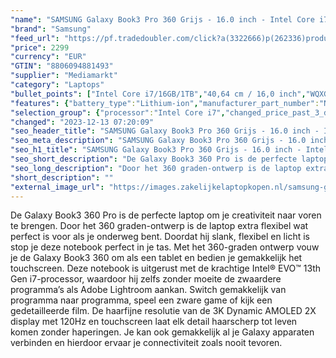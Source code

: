 ```yaml
---
"name": "SAMSUNG Galaxy Book3 Pro 360 Grijs - 16.0 inch - Intel Core i7 - 16 GB - 1 TB"
"brand": "Samsung"
"feed_url": "https://pf.tradedoubler.com/click?a(3322666)p(262336)product(50617-1751874)ttid(3)url(https%3A%2F%2Fwww.mediamarkt.nl%2Fnl%2Fproduct%2F_samsung-galaxy-book3-pro-360-16-graphite-1751874.html%3Futm_source%3Dtradedoubler%26utm_medium%3Daff-comparison%26utm_term%3D1751874)"
"price": 2299
"currency": "EUR"
"GTIN": "8806094881493"
"supplier": "Mediamarkt"
"category": "Laptops"
"bullet_points": ["Intel Core i7/16GB/1TB","40,64 cm / 16,0 inch","WQXGA+ - 40,64 cm / 16,0 inch","SSD , 1 TB , M.2 via PCIe","2x TB4, 1x USB 3.2 (Type-A), 1x microSD-kaarlezer, 1x HDMI 1.4, 1x hoofdtelefoon-/microfooncombo","Lithium-ion","35.54 cm x 1.28 cm x 25.22 cm / 1.69 kg","Microsoft Windows 11 Home"]
"features": {"battery_type":"Lithium-ion","manufacturer_part_number":"NP960QFG-KA1NL","short_description":"\"16.0 inch WQXGA+  • i7-1360P • 16 GB • 1 TB SSD (M.2) • Intel Intel Iris Xe Graphics\"","product_introduction_date":"2023-02-01","color":"Zwart","additional_update_information":"Voor zover op de afbeeldingen apps worden getoond, geldt dat MediaMarkt niet kan garanderen dat de apps tijdens de volledige levensduur van het product goed zullen blijven functioneren. Dit hangt af van het beleid van de fabrikant.","image_ratio":"16:10","battery_capacity":"76 Wh","hard_disk_1":"SSD , 1 TB , M.2 via PCIe","processor":"Intel Core i7-1360P","min_duration_supported_software_updates":"2 jaar","bluetooth":"Ja","memory_speeds":"6000 MHz","image_quality":"WQXGA+","processor_speed_with_turbo":"5","manufacturer_guarantee":"2 jaar","total_storage_space_in_gb":"1 TB","capacity_of_1_hard_disk":"1 TB","ram_configuration":"1x 8 GB","charge_time_from_manufacturer":"2 u","convertibility":"Omklapbaar scherm","touchscreen":"Ja","configuration":"Intel Core i7/16GB/1TB","integrated_mike":"Ja","speakers":"Ja","processor_clock_rate":"2.2","product_depth":"25,22 cm","weight":"1,69 kg","screen_type":"Glanzend scherm","model_year":"2023","shipping_costs":"0.00","battery_life":"18 u","memory_size":"16 GB","depth":"25,22 cm","processor_brand":"Intel®","panel_type":"AMOLED (Active-Matrix Organic Light-Emitting Diode)","delivery_time":"1","bluetooth_version":"5.1","connections":"2x TB4, 1x USB 3.2 (Type-A), 1x microSD-kaarlezer, 1x HDMI 1.4, 1x hoofdtelefoon-/microfooncombo","number_of_processor_cores":"12","operating_system":"Microsoft Windows 11 Home","height":"1,28 cm","product_type":"Laptop","brightness":"500 cd/m²","type_of_1_hard_disk":"SSD","product_manufacturer":"SAMSUNG","dedicated_graphics_memory":"3 GB","ram_type":"DDR5","screen_diagonal_cm_inch":"40,64 cm / 16,0 inch","front_camera":"Ja","resolution":"2880 x 1800","product_width":"35,54 cm","integrated_webcam":"Ja","update_policy":"Onbekend","wlan":"Ja","processor_model":"Core™ i7","screen_diagonal_inches":"16,0 inch","scope_of_delivery":"Adapter, kabel USB C - C 1.8m, S-Pen, handleiding","screen_diagonal_cm":"40,64 cm","previous_price":"","warranty_note":"Geen aanvullende garantie-informatie","card_reader":"Ja","wlan_standards":"WiFi 6E (802.11AX)","special_features":"Nee","manufacturer_supported_software_updates":"Ja","product_height":"1,28 cm","dimensions_weight":"35.54 cm x 1.28 cm x 25.22 cm / 1.69 kg","total_storage_space":"1 TB"}
"selection_group": {"processor":"Intel Core i7","changed_price_past_3_days":false,"product_family":"Galaxy Book3 Pro 360"}
"changed": "2023-12-13 07:20:09"
"seo_header_title": "SAMSUNG Galaxy Book3 Pro 360 Grijs - 16.0 inch - Intel Core i7 - 16 GB - 1 TB"
"seo_meta_description": "SAMSUNG Galaxy Book3 Pro 360 Grijs - 16.0 inch - Intel Core i7 - 16 GB - 1 TB"
"seo_h1_title": "SAMSUNG Galaxy Book3 Pro 360 Grijs - 16.0 inch - Intel Core i7 - 16 GB - 1 TB"
"seo_short_description": "De Galaxy Book3 360 Pro is de perfecte laptop om je creativiteit naar voren te brengen."
"seo_long_description": "Door het 360 graden-ontwerp is de laptop extra flexibel wat perfect is voor als je onderweg bent. Doordat hij slank, flexibel en licht is stop je deze notebook perfect in je tas. Met het 360-graden ontwerp vouw je de Galaxy Book3 360 om als een tablet en bedien je gemakkelijk het touchscreen. Deze notebook is uitgerust met de krachtige Intel® EVO™ 13th Gen i7-processor, waardoor hij zelfs zonder moeite de zwaardere programma’s als Adobe Lightroom aankan. Switch gemakkelijk van programma naar programma, speel een zware game of kijk een gedetailleerde film. De haarfijne resolutie van de 3K Dynamic AMOLED 2X display met 120Hz en touchscreen laat elk detail haarscherp tot leven komen zonder haperingen. Je kan ook gemakkelijk al je Galaxy apparaten verbinden en hierdoor ervaar je connectiviteit zoals nooit tevoren."
"short_description": ""
"external_image_url": "https://images.zakelijkelaptopkopen.nl/samsung-galaxy-book3-pro-360-16-graphite-1751874.webp"
---
```


De Galaxy Book3 360 Pro is de perfecte laptop om je creativiteit naar voren te brengen. Door het 360 graden-ontwerp is de laptop extra flexibel wat perfect is voor als je onderweg bent. Doordat hij slank, flexibel en licht is stop je deze notebook perfect in je tas. Met het 360-graden ontwerp vouw je de Galaxy Book3 360 om als een tablet en bedien je gemakkelijk het touchscreen. Deze notebook is uitgerust met de krachtige Intel® EVO™ 13th Gen i7-processor, waardoor hij zelfs zonder moeite de zwaardere programma’s als Adobe Lightroom aankan. Switch gemakkelijk van programma naar programma, speel een zware game of kijk een gedetailleerde film. De haarfijne resolutie van de 3K Dynamic AMOLED 2X display met 120Hz en touchscreen laat elk detail haarscherp tot leven komen zonder haperingen. Je kan ook gemakkelijk al je Galaxy apparaten verbinden en hierdoor ervaar je connectiviteit zoals nooit tevoren. 
